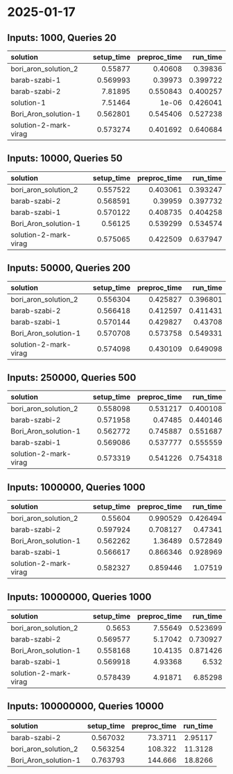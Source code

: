 # 2025-01-17

## Inputs: 1000, Queries 20

| solution              |   setup_time |   preproc_time |   run_time |
|:----------------------|-------------:|---------------:|-----------:|
| bori_aron_solution_2  |     0.55877  |       0.40608  |   0.39836  |
| barab-szabi-1         |     0.569993 |       0.39973  |   0.399722 |
| barab-szabi-2         |     7.81895  |       0.550843 |   0.400257 |
| solution-1            |     7.51464  |       1e-06    |   0.426041 |
| Bori_Aron_solution-1  |     0.562801 |       0.545406 |   0.527238 |
| solution-2-mark-virag |     0.573274 |       0.401692 |   0.640684 |

## Inputs: 10000, Queries 50

| solution              |   setup_time |   preproc_time |   run_time |
|:----------------------|-------------:|---------------:|-----------:|
| bori_aron_solution_2  |     0.557522 |       0.403061 |   0.393247 |
| barab-szabi-2         |     0.568591 |       0.39959  |   0.397732 |
| barab-szabi-1         |     0.570122 |       0.408735 |   0.404258 |
| Bori_Aron_solution-1  |     0.56125  |       0.539299 |   0.534574 |
| solution-2-mark-virag |     0.575065 |       0.422509 |   0.637947 |

## Inputs: 50000, Queries 200

| solution              |   setup_time |   preproc_time |   run_time |
|:----------------------|-------------:|---------------:|-----------:|
| bori_aron_solution_2  |     0.556304 |       0.425827 |   0.396801 |
| barab-szabi-2         |     0.566418 |       0.412597 |   0.411431 |
| barab-szabi-1         |     0.570144 |       0.429827 |   0.43708  |
| Bori_Aron_solution-1  |     0.570708 |       0.573758 |   0.549331 |
| solution-2-mark-virag |     0.574098 |       0.430109 |   0.649098 |

## Inputs: 250000, Queries 500

| solution              |   setup_time |   preproc_time |   run_time |
|:----------------------|-------------:|---------------:|-----------:|
| bori_aron_solution_2  |     0.558098 |       0.531217 |   0.400108 |
| barab-szabi-2         |     0.571958 |       0.47485  |   0.440146 |
| Bori_Aron_solution-1  |     0.562772 |       0.745887 |   0.551687 |
| barab-szabi-1         |     0.569086 |       0.537777 |   0.555559 |
| solution-2-mark-virag |     0.573319 |       0.541226 |   0.754318 |

## Inputs: 1000000, Queries 1000

| solution              |   setup_time |   preproc_time |   run_time |
|:----------------------|-------------:|---------------:|-----------:|
| bori_aron_solution_2  |     0.55604  |       0.990529 |   0.426494 |
| barab-szabi-2         |     0.597924 |       0.708127 |   0.47341  |
| Bori_Aron_solution-1  |     0.562262 |       1.36489  |   0.572849 |
| barab-szabi-1         |     0.566617 |       0.866346 |   0.928969 |
| solution-2-mark-virag |     0.582327 |       0.859446 |   1.07519  |

## Inputs: 10000000, Queries 1000

| solution              |   setup_time |   preproc_time |   run_time |
|:----------------------|-------------:|---------------:|-----------:|
| bori_aron_solution_2  |     0.5653   |        7.55649 |   0.523699 |
| barab-szabi-2         |     0.569577 |        5.17042 |   0.730927 |
| Bori_Aron_solution-1  |     0.558168 |       10.4135  |   0.871426 |
| barab-szabi-1         |     0.569918 |        4.93368 |   6.532    |
| solution-2-mark-virag |     0.578439 |        4.91871 |   6.85298  |

## Inputs: 100000000, Queries 10000

| solution             |   setup_time |   preproc_time |   run_time |
|:---------------------|-------------:|---------------:|-----------:|
| barab-szabi-2        |     0.567032 |        73.3711 |    2.95117 |
| bori_aron_solution_2 |     0.563254 |       108.322  |   11.3128  |
| Bori_Aron_solution-1 |     0.763793 |       144.666  |   18.8266  |
